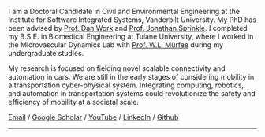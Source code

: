 I am a Doctoral Candidate in Civil and Environmental Engineering at the Institute for Software Integrated Systems, Vanderbilt University. My PhD has been advised by [Prof. Dan Work](https://lab-work.github.io/) and [Prof. Jonathan Sprinkle](https://engineering.vanderbilt.edu/bio/jonathan-sprinkle). I completed my B.S.E. in Biomedical Engineering at Tulane University, where I worked in the Microvascular Dynamics Lab with [Prof. W.L. Murfee](https://www.bme.ufl.edu/dept-member/murfee_walter_lee/) during my undergraduate studies.


My research is focused on fielding novel scalable connectivity and automation in cars. We are still in the early stages of considering mobility in a transportation cyber-physical system. Integrating computing, robotics, and automation in transportation systems could revolutionize the safety and efficiency of mobility at a societal scale.

<a href="mailto:matthew.nice@vanderbilt.edu">Email</a> / <a href="https://scholar.google.com/citations?user=L7iiK3MAAAAJ&hl=en">Google Scholar</a> /
    <a href="https://youtube.com/@MatthewNiceVideos">YouTube</a> / <a href="https://www.linkedin.com/in/matthew-nice">LinkedIn</a> / <a href="https://github.com/MatthewNice">Github</a>

____
